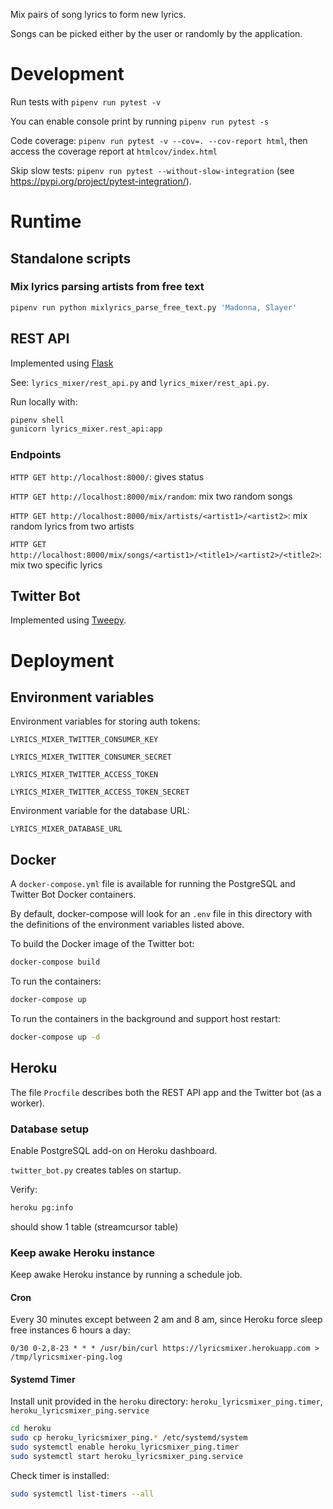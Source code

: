 Mix pairs of song lyrics to form new lyrics.

Songs can be picked either by the user or randomly by the application.


# Development

Run tests with `pipenv run pytest -v`

You can enable console print by running `pipenv run pytest -s`

Code coverage: `pipenv run pytest -v --cov=. --cov-report html`, then access the coverage report at `htmlcov/index.html`

Skip slow tests: `pipenv run pytest --without-slow-integration` (see https://pypi.org/project/pytest-integration/).


# Runtime

## Standalone scripts

### Mix lyrics parsing artists from free text

```bash
pipenv run python mixlyrics_parse_free_text.py 'Madonna, Slayer'
```


## REST API
Implemented using [Flask](https://palletsprojects.com/p/flask/)

See: `lyrics_mixer/rest_api.py` and `lyrics_mixer/rest_api.py`.

Run locally with:

```bash
pipenv shell
gunicorn lyrics_mixer.rest_api:app
```

### Endpoints

`HTTP GET http://localhost:8000/`: gives status

`HTTP GET http://localhost:8000/mix/random`: mix two random songs

`HTTP GET http://localhost:8000/mix/artists/<artist1>/<artist2>`: mix random lyrics from two artists

`HTTP GET http://localhost:8000/mix/songs/<artist1>/<title1>/<artist2>/<title2>`: mix two specific lyrics


## Twitter Bot
Implemented using [Tweepy](https://www.tweepy.org/).


# Deployment

## Environment variables

Environment variables for storing auth tokens:

`LYRICS_MIXER_TWITTER_CONSUMER_KEY`

`LYRICS_MIXER_TWITTER_CONSUMER_SECRET`

`LYRICS_MIXER_TWITTER_ACCESS_TOKEN`

`LYRICS_MIXER_TWITTER_ACCESS_TOKEN_SECRET`

Environment variable for the database URL:

`LYRICS_MIXER_DATABASE_URL`

## Docker
A `docker-compose.yml` file is available for running the PostgreSQL and Twitter Bot Docker containers.

By default, docker-compose will look for an `.env` file in this directory with the definitions of the environment variables listed above.

To build the Docker image of the Twitter bot:

```bash
docker-compose build
```

To run the containers:

```bash
docker-compose up
```

To run the containers in the background and support host restart:

```bash
docker-compose up -d
```

## Heroku
The file `Procfile` describes both the REST API app and the Twitter bot (as a worker).

### Database setup
Enable PostgreSQL add-on on Heroku dashboard.

`twitter_bot.py` creates tables on startup.

Verify:

```bash
heroku pg:info
```

should show 1 table (streamcursor table)

### Keep awake Heroku instance
Keep awake Heroku instance by running a schedule job.

#### Cron
Every 30 minutes except between 2 am and 8 am, since Heroku force sleep free instances 6 hours a day:

`0/30 0-2,8-23 * * * /usr/bin/curl https://lyricsmixer.herokuapp.com > /tmp/lyricsmixer-ping.log`

#### Systemd Timer
Install unit provided in the `heroku` directory: `heroku_lyricsmixer_ping.timer`, `heroku_lyricsmixer_ping.service`

```bash
cd heroku
sudo cp heroku_lyricsmixer_ping.* /etc/systemd/system
sudo systemctl enable heroku_lyricsmixer_ping.timer
sudo systemctl start heroku_lyricsmixer_ping.service
```

Check timer is installed:

```bash
sudo systemctl list-timers --all
```
